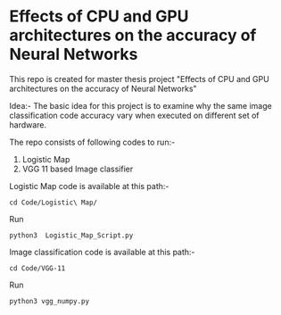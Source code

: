 # Effects of CPU and GPU architectures on the accuracy of Neural Networks

This repo is created for master thesis project "Effects of CPU and GPU architectures on the accuracy of Neural Networks"

Idea:- The basic idea for this project is to examine why the same image classification code accuracy vary when executed on different set of hardware.

The repo consists of following codes to run:-

1. Logistic Map
2. VGG 11 based Image classifier



Logistic Map code is available at this path:-

`cd Code/Logistic\ Map/`

Run 

```python3  Logistic_Map_Script.py```

Image classification code is available at this path:-

`cd Code/VGG-11`



Run

```python3 vgg_numpy.py```